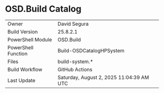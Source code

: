 ﻿# OSD.Build Catalog

| | |
|-|-|
| Owner | David Segura |
| Build Version | 25.8.2.1 |
| PowerShell Module | OSD.Build |
| PowerShell Function | Build-OSDCatalogHPSystem |
| Files | build-system.* |
| Build Workflow | GitHub Actions |
| Last Update | Saturday, August 2, 2025 11:04:39 AM UTC |
